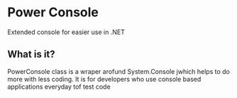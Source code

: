 # Power Console
Extended console for easier use in .NET

## What is it?
PowerConsole class is a wraper arofund System.Console jwhich helps to do more with less coding. It is for developers who use console based applications everyday tof test code
